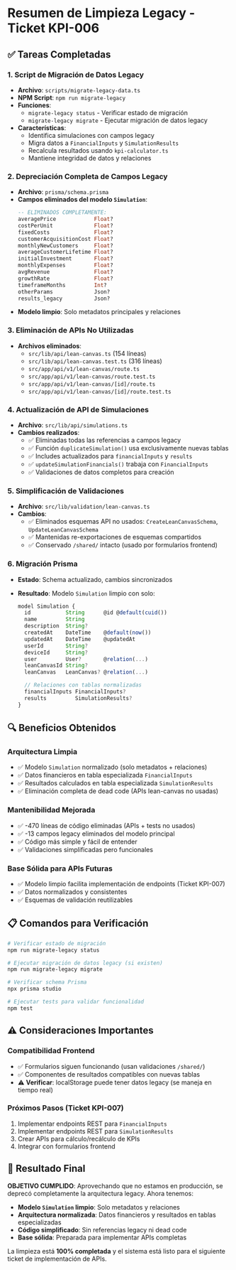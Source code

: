 # Resumen de Limpieza Legacy - Ticket KPI-006

## ✅ Tareas Completadas

### 1. **Script de Migración de Datos Legacy**

- **Archivo**: `scripts/migrate-legacy-data.ts`
- **NPM Script**: `npm run migrate-legacy`
- **Funciones**:
  - `migrate-legacy status` - Verificar estado de migración
  - `migrate-legacy migrate` - Ejecutar migración de datos legacy
- **Características**:
  - Identifica simulaciones con campos legacy
  - Migra datos a `FinancialInputs` y `SimulationResults`
  - Recalcula resultados usando `kpi-calculator.ts`
  - Mantiene integridad de datos y relaciones

### 2. **Depreciación Completa de Campos Legacy**

- **Archivo**: `prisma/schema.prisma`
- **Campos eliminados del modelo `Simulation`**:
  ```sql
  -- ELIMINADOS COMPLETAMENTE:
  averagePrice            Float?
  costPerUnit             Float?
  fixedCosts              Float?
  customerAcquisitionCost Float?
  monthlyNewCustomers     Float?
  averageCustomerLifetime Float?
  initialInvestment       Float?
  monthlyExpenses         Float?
  avgRevenue              Float?
  growthRate              Float?
  timeframeMonths         Int?
  otherParams             Json?
  results_legacy          Json?
  ```
- **Modelo limpio**: Solo metadatos principales y relaciones

### 3. **Eliminación de APIs No Utilizadas**

- **Archivos eliminados**:
  - `src/lib/api/lean-canvas.ts` (154 líneas)
  - `src/lib/api/lean-canvas.test.ts` (316 líneas)
  - `src/app/api/v1/lean-canvas/route.ts`
  - `src/app/api/v1/lean-canvas/route.test.ts`
  - `src/app/api/v1/lean-canvas/[id]/route.ts`
  - `src/app/api/v1/lean-canvas/[id]/route.test.ts`

### 4. **Actualización de API de Simulaciones**

- **Archivo**: `src/lib/api/simulations.ts`
- **Cambios realizados**:
  - ✅ Eliminadas todas las referencias a campos legacy
  - ✅ Función `duplicateSimulation()` usa exclusivamente nuevas tablas
  - ✅ Includes actualizados para `financialInputs` y `results`
  - ✅ `updateSimulationFinancials()` trabaja con `FinancialInputs`
  - ✅ Validaciones de datos completos para creación

### 5. **Simplificación de Validaciones**

- **Archivo**: `src/lib/validation/lean-canvas.ts`
- **Cambios**:
  - ✅ Eliminados esquemas API no usados: `CreateLeanCanvasSchema`, `UpdateLeanCanvasSchema`
  - ✅ Mantenidas re-exportaciones de esquemas compartidos
  - ✅ Conservado `/shared/` intacto (usado por formularios frontend)

### 6. **Migración Prisma**

- **Estado**: Schema actualizado, cambios sincronizados
- **Resultado**: Modelo `Simulation` limpio con solo:

  ```typescript
  model Simulation {
    id           String      @id @default(cuid())
    name         String
    description  String?
    createdAt    DateTime    @default(now())
    updatedAt    DateTime    @updatedAt
    userId       String?
    deviceId     String?
    user         User?       @relation(...)
    leanCanvasId String?
    leanCanvas   LeanCanvas? @relation(...)

    // Relaciones con tablas normalizadas
    financialInputs FinancialInputs?
    results         SimulationResults?
  }
  ```

## 🔍 Beneficios Obtenidos

### **Arquitectura Limpia**

- ✅ Modelo `Simulation` normalizado (solo metadatos + relaciones)
- ✅ Datos financieros en tabla especializada `FinancialInputs`
- ✅ Resultados calculados en tabla especializada `SimulationResults`
- ✅ Eliminación completa de dead code (APIs lean-canvas no usadas)

### **Mantenibilidad Mejorada**

- ✅ -470 líneas de código eliminadas (APIs + tests no usados)
- ✅ -13 campos legacy eliminados del modelo principal
- ✅ Código más simple y fácil de entender
- ✅ Validaciones simplificadas pero funcionales

### **Base Sólida para APIs Futuras**

- ✅ Modelo limpio facilita implementación de endpoints (Ticket KPI-007)
- ✅ Datos normalizados y consistentes
- ✅ Esquemas de validación reutilizables

## 📋 Comandos para Verificación

```bash
# Verificar estado de migración
npm run migrate-legacy status

# Ejecutar migración de datos legacy (si existen)
npm run migrate-legacy migrate

# Verificar schema Prisma
npx prisma studio

# Ejecutar tests para validar funcionalidad
npm test
```

## ⚠️ Consideraciones Importantes

### **Compatibilidad Frontend**

- ✅ Formularios siguen funcionando (usan validaciones `/shared/`)
- ✅ Componentes de resultados compatibles con nuevas tablas
- ⚠️ **Verificar**: localStorage puede tener datos legacy (se maneja en tiempo real)

### **Próximos Pasos (Ticket KPI-007)**

1. Implementar endpoints REST para `FinancialInputs`
2. Implementar endpoints REST para `SimulationResults`
3. Crear APIs para cálculo/recálculo de KPIs
4. Integrar con formularios frontend

## 🎯 Resultado Final

**OBJETIVO CUMPLIDO**: Aprovechando que no estamos en producción, se deprecó completamente la arquitectura legacy. Ahora tenemos:

- **Modelo `Simulation` limpio**: Solo metadatos y relaciones
- **Arquitectura normalizada**: Datos financieros y resultados en tablas especializadas
- **Código simplificado**: Sin referencias legacy ni dead code
- **Base sólida**: Preparada para implementar APIs completas

La limpieza está **100% completada** y el sistema está listo para el siguiente ticket de implementación de APIs.
